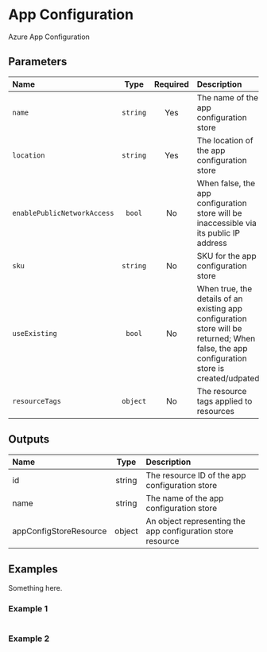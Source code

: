 # App Configuration

Azure App Configuration

## Parameters

| Name                        | Type     | Required | Description                                                                                                                                |
| :-------------------------- | :------: | :------: | :----------------------------------------------------------------------------------------------------------------------------------------- |
| `name`                      | `string` | Yes      | The name of the app configuration store                                                                                                    |
| `location`                  | `string` | Yes      | The location of the app configuration store                                                                                                |
| `enablePublicNetworkAccess` | `bool`   | No       | When false, the app configuration store will be inaccessible via its public IP address                                                     |
| `sku`                       | `string` | No       | SKU for the app configuration store                                                                                                        |
| `useExisting`               | `bool`   | No       | When true, the details of an existing app configuration store will be returned; When false, the app configuration store is created/udpated |
| `resourceTags`              | `object` | No       | The resource tags applied to resources                                                                                                     |

## Outputs

| Name                   | Type   | Description                                                 |
| :--------------------- | :----: | :---------------------------------------------------------- |
| id                     | string | The resource ID of the app configuration store              |
| name                   | string | The name of the app configuration store                     |
| appConfigStoreResource | object | An object representing the app configuration store resource |

## Examples

Something here.

### Example 1

```bicep
```

### Example 2

```bicep
```